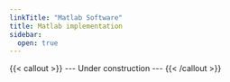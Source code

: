 ```yaml
---
linkTitle: "Matlab Software"
title: Matlab implementation
sidebar:
  open: true
---
```


{{< callout >}}
  --- Under construction ---
{{< /callout >}}

